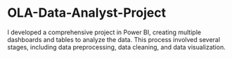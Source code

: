 # OLA-Data-Analyst-Project
I developed a comprehensive project in Power BI, creating multiple dashboards and tables to analyze the data. This process involved several stages, including data preprocessing, data cleaning, and data visualization.
